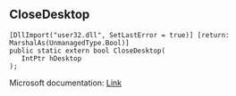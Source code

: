 ## CloseDesktop

```
[DllImport("user32.dll", SetLastError = true)] [return: MarshalAs(UnmanagedType.Bool)]
public static extern bool CloseDesktop(
   IntPtr hDesktop
);
```

Microsoft documentation: [Link](https://docs.microsoft.com/en-us/windows/win32/api/winuser/nf-winuser-closedesktop)
